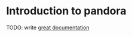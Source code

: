 # Introduction to pandora

TODO: write [great documentation](http://jacobian.org/writing/great-documentation/what-to-write/)
